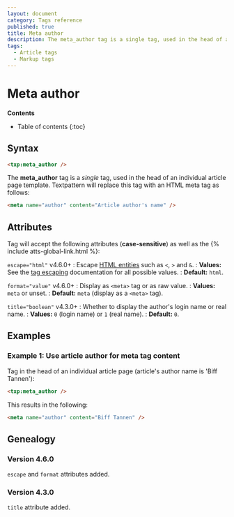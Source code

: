 ```yaml
---
layout: document
category: Tags reference
published: true
title: Meta author
description: The meta_author tag is a single tag, used in the head of an individual article page template.
tags:
  - Article tags
  - Markup tags
---
```


# Meta author

**Contents**

* Table of contents
{:toc}

## Syntax

~~~ html
<txp:meta_author />
~~~

The **meta_author** tag is a *single* tag, used in the head of an individual article page template. Textpattern will replace this tag with an HTML meta tag as follows:

~~~ html
<meta name="author" content="Article author's name" />
~~~

## Attributes

Tag will accept the following attributes (**case-sensitive**) as well as the {% include atts-global-link.html %}:

`escape="html"` <span class="footnote warning">v4.6.0+</span>
: Escape [HTML entities](https://developer.mozilla.org/en-US/docs/Glossary/Entity) such as `<`, `>` and `&`.
: **Values:** See the [tag escaping](/tags/learning/#tag-escaping) documentation for all possible values.
: **Default:** `html`.

`format="value"` <span class="footnote warning">v4.6.0+</span>
: Display as `<meta>` tag or as raw value.
: **Values:** `meta` or unset.
: **Default:** `meta` (display as a `<meta>` tag).

`title="boolean"` <span class="footnote warning">v4.3.0+</span>
: Whether to display the author's login name or real name.
: **Values:** `0` (login name) or `1` (real name).
: **Default:** `0`.

## Examples

### Example 1: Use article author for meta tag content

Tag in the head of an individual article page (article's author name is 'Biff Tannen'):

~~~ html
<txp:meta_author />
~~~

This results in the following:

~~~ html
<meta name="author" content="Biff Tannen" />
~~~

## Genealogy

### Version 4.6.0

`escape` and `format` attributes added.

### Version 4.3.0

`title` attribute added.
